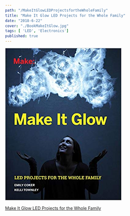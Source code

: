 ```yaml
---
path: "/MakeItGlowLEDProjectsfortheWholeFamily"
title: "Make It Glow LED Projects for the Whole Family"
date: "2018-6-22"
cover: "./BookMakeItGlow.jpg"
tags: [ 'LED', 'Electronics']
published: true
---
```



[![MakeItGlow](BookMakeItGlow.jpg)](https://www.amazon.com/Make-Glow-Projects-Whole-Family-ebook/dp/B01KBDP6VS)


[Make It Glow LED Projects for the Whole Family](https://www.amazon.com/Make-Glow-Projects-Whole-Family-ebook/dp/B01KBDP6VS)

